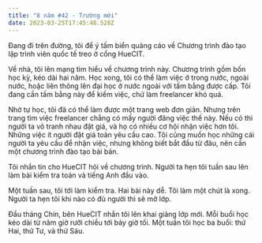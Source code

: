 ```yaml
---
title: "8 năm #42 - Trường mới"
date: 2023-03-25T17:45:48.528Z
---
```


Đang đi trên đường, tôi để ý tấm biển quảng cáo về Chương trình đào tạo lập trình viên quốc tế treo ở cổng HueCIT.

Về nhà, tôi lên mạng tìm hiểu về chương trình này. Chương trình gồm bốn học kỳ, kéo dài hai năm. Học xong, tôi có thể làm việc ở trong nước, ngoài nước, hoặc liên thông lên đại học ở nước ngoài với tấm bằng được cấp. Tôi đang cần tấm bằng này để kiếm việc, chứ làm freelancer khó quá.

Nhờ tự học, tôi đã có thể làm được một trang web đơn giản. Nhưng trên trang tìm việc freelancer chẳng có mấy người đăng việc thế này. Nếu có thì người ta vô tranh nhau đặt giá, và họ có nhiều cơ hội nhận việc hơn tôi. Những việc ít người đặt giá toàn yêu cầu cao. Tôi cũng muốn học những cái người ta yêu cầu để nhận việc, nhưng không biết bắt đầu từ đâu, nên cần một chương trình đào tạo bài bản.

Tôi nhắn tin cho HueCIT hỏi về chương trình. Người ta hẹn tôi tuần sau lên làm bài kiểm tra toán và tiếng Anh đầu vào.

Một tuần sau, tôi tới làm kiểm tra. Hai bài này dễ. Tôi làm một chút là xong. Người ta hẹn tôi khi nào có đủ người thì sẽ mở lớp.

Đầu tháng Chín, bên HueCIT nhắn tôi lên khai giảng lớp mới. Mỗi buổi học kéo dài từ năm giờ rưỡi chiều tới bảy giờ tối. Một tuần tôi học ba buổi: thứ Hai, thứ Tư, và thứ Sáu.
